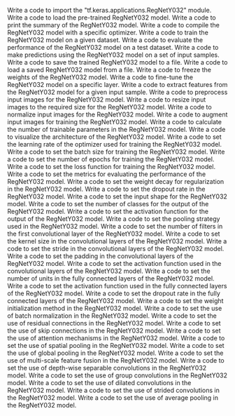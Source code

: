 Write a code to import the "tf.keras.applications.RegNetY032" module.
Write a code to load the pre-trained RegNetY032 model.
Write a code to print the summary of the RegNetY032 model.
Write a code to compile the RegNetY032 model with a specific optimizer.
Write a code to train the RegNetY032 model on a given dataset.
Write a code to evaluate the performance of the RegNetY032 model on a test dataset.
Write a code to make predictions using the RegNetY032 model on a set of input samples.
Write a code to save the trained RegNetY032 model to a file.
Write a code to load a saved RegNetY032 model from a file.
Write a code to freeze the weights of the RegNetY032 model.
Write a code to fine-tune the RegNetY032 model on a specific layer.
Write a code to extract features from the RegNetY032 model for a given input sample.
Write a code to preprocess input images for the RegNetY032 model.
Write a code to resize input images to the required size for the RegNetY032 model.
Write a code to normalize input images for the RegNetY032 model.
Write a code to augment input images for training the RegNetY032 model.
Write a code to calculate the number of trainable parameters in the RegNetY032 model.
Write a code to visualize the architecture of the RegNetY032 model.
Write a code to set the learning rate of the optimizer used for training the RegNetY032 model.
Write a code to set the batch size for training the RegNetY032 model.
Write a code to set the number of epochs for training the RegNetY032 model.
Write a code to set the loss function for training the RegNetY032 model.
Write a code to set the metrics for evaluating the performance of the RegNetY032 model.
Write a code to set the weight decay for regularization in the RegNetY032 model.
Write a code to set the dropout rate in the RegNetY032 model.
Write a code to set the input shape for the RegNetY032 model.
Write a code to set the number of classes for the output of the RegNetY032 model.
Write a code to set the activation function for the output of the RegNetY032 model.
Write a code to set the pooling strategy used in the RegNetY032 model.
Write a code to set the number of filters in the first convolutional layer of the RegNetY032 model.
Write a code to set the kernel size in the convolutional layers of the RegNetY032 model.
Write a code to set the stride in the convolutional layers of the RegNetY032 model.
Write a code to set the padding in the convolutional layers of the RegNetY032 model.
Write a code to set the activation function used in the convolutional layers of the RegNetY032 model.
Write a code to set the number of units in the fully connected layers of the RegNetY032 model.
Write a code to set the activation function used in the fully connected layers of the RegNetY032 model.
Write a code to set the dropout rate in the fully connected layers of the RegNetY032 model.
Write a code to set the weight initialization method in the RegNetY032 model.
Write a code to set the use of batch normalization in the RegNetY032 model.
Write a code to set the use of residual connections in the RegNetY032 model.
Write a code to set the use of skip connections in the RegNetY032 model.
Write a code to set the use of attention mechanisms in the RegNetY032 model.
Write a code to set the use of spatial pooling in the RegNetY032 model.
Write a code to set the use of global pooling in the RegNetY032 model.
Write a code to set the use of multi-scale feature fusion in the RegNetY032 model.
Write a code to set the use of depth-wise separable convolutions in the RegNetY032 model.
Write a code to set the use of group convolutions in the RegNetY032 model.
Write a code to set the use of dilated convolutions in the RegNetY032 model.
Write a code to set the use of strided convolutions in the RegNetY032 model.
Write a code to set the use of average pooling in the RegNetY032 model.
